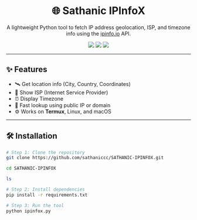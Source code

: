 <h1 align="center">🌐 Sathanic IPInfoX</h1>

<p align="center">
  A lightweight Python tool to fetch IP address geolocation, ISP, and timezone info using the <a href="https://ipinfo.io">ipinfo.io</a> API.
</p>

<p align="center">
  <img src="https://img.shields.io/badge/Platform-Termux%20%7C%20Linux-green?style=flat-square" />
  <img src="https://img.shields.io/badge/Language-Python-blue?style=flat-square" />
  <img src="https://img.shields.io/github/license/YourUsername/ipinfox?style=flat-square" />
</p>

---

## ✨ Features

- 🛰️ Get location info (City, Country, Coordinates)
- 🏢 Show ISP (Internet Service Provider)
- ⏰ Display Timezone
- 🔎 Fast lookup using public IP or domain
- ⚙️ Works on **Termux**, Linux, and macOS

---

## 🛠️ Installation

```bash
# Step 1: Clone the repository
git clone https://github.com/sathaniccc/SATHANIC-IPINFOX.git

cd SATHANIC-IPINFOX

ls

# Step 2: Install dependencies
pip install -r requirements.txt

# Step 3: Run the tool
python ipinfox.py
